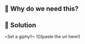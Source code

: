 ## 🤔 Why do we need this?
<!-- what problem is the PR is trying to solve? -->

## 🧐 Solution
<!-- how is the PR solving the problem? -->

~Set a giphy!!~ ![](paste the url here!)